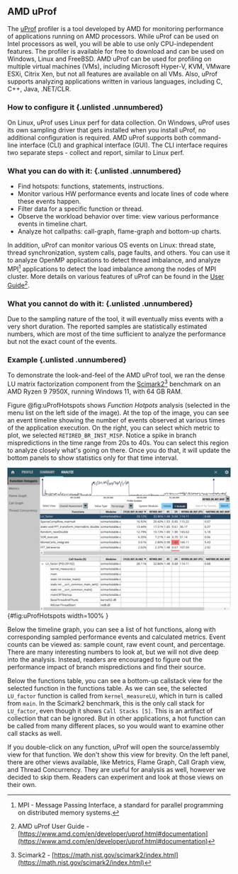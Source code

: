 ## AMD uProf

The [uProf](https://www.amd.com/en/developer/uprof.html) profiler is a tool developed by AMD for monitoring performance of applications running on AMD processors. While uProf can be used on Intel processors as well, you will be able to use only CPU-independent features. The profiler is available for free to download and can be used on Windows, Linux and FreeBSD. AMD uProf can be used for profiling on multiple virtual machines (VMs), including Microsoft Hyper-V, KVM, VMware ESXi, Citrix Xen, but not all features are available on all VMs. Also, uProf supports analyzing applications written in various languages, including C, C++, Java, .NET/CLR.

### How to configure it {.unlisted .unnumbered}

On Linux, uProf uses Linux perf for data collection. On Windows, uProf uses its own sampling driver that gets installed when you install uProf, no additional configuration is required. AMD uProf supports both command-line interface (CLI) and graphical interface (GUI). The CLI interface requires two separate steps - collect and report, similar to Linux perf.

### What you can do with it: {.unlisted .unnumbered}

- Find hotspots: functions, statements, instructions.
- Monitor various HW performance events and locate lines of code where these events happen.
- Filter data for a specific function or thread.
- Observe the workload behavior over time: view various performance events in timeline chart.
- Analyze hot callpaths: call-graph, flame-graph and bottom-up charts.

In addition, uProf can monitor various OS events on Linux: thread state, thread synchronization, system calls, page faults, and others. You can use it to analyze OpenMP applications to detect thread imbalance, and analyze MPI[^3] applications to detect the load imbalance among the nodes of MPI cluster. More details on various features of uProf can be found in the [User Guide](https://www.amd.com/en/developer/uprof.html#documentation)[^1].

### What you cannot do with it: {.unlisted .unnumbered}

Due to the sampling nature of the tool, it will eventually miss events with a very short duration. The reported samples are statistically estimated numbers, which are most of the time sufficient to analyze the performance but not the exact count of the events.

### Example {.unlisted .unnumbered}

To demonstrate the look-and-feel of the AMD uProf tool, we ran the dense LU matrix factorization component from the [Scimark2](https://math.nist.gov/scimark2/index.html)[^2] benchmark on an AMD Ryzen 9 7950X, running Windows 11, with 64 GB RAM.

Figure @fig:uProfHotspots shows *Function Hotpots* analysis (selected in the menu list on the left side of the image). At the top of the image, you can see an event timeline showing the number of events observed at various times of the application execution. On the right, you can select which metric to plot, we selected `RETIRED_BR_INST_MISP`. Notice a spike in branch mispredictions in the time range from 20s to 40s. You can select this region to analyze closely what's going on there. Once you do that, it will update the bottom panels to show statistics only for that time interval.

![uProf's Function Hotspots view.](../../img/perf-tools/uProf_Hopspot.png){#fig:uProfHotspots width=100% }

Below the timeline graph, you can see a list of hot functions, along with corresponding sampled performance events and calculated metrics. Event counts can be viewed as: sample count, raw event count, and percentage. There are many interesting numbers to look at, but we will not dive deep into the analysis. Instead, readers are encouraged to figure out the performance impact of branch mispredictions and find their source.

Below the functions table, you can see a bottom-up callstack view for the selected function in the functions table. As we can see, the selected `LU_factor` function is called from `kernel_measureLU`, which in turn is called from `main`. In the Scimark2 benchmark, this is the only call stack for `LU_factor`, even though it shows `Call Stacks [5]`. This is an artifact of collection that can be ignored. But in other applications, a hot function can be called from many different places, so you would want to examine other call stacks as well. 

If you double-click on any function, uProf will open the source/assembly view for that function. We don't show this view for brevity. On the left panel, there are other views available, like Metrics, Flame Graph, Call Graph view, and Thread Concurrency. They are useful for analysis as well, however we decided to skip them. Readers can experiment and look at those views on their own.

[^1]: AMD uProf User Guide - [https://www.amd.com/en/developer/uprof.html#documentation](https://www.amd.com/en/developer/uprof.html#documentation)
[^2]: Scimark2 - [https://math.nist.gov/scimark2/index.html](https://math.nist.gov/scimark2/index.html)
[^3]: MPI - Message Passing Interface, a standard for parallel programming on distributed memory systems.